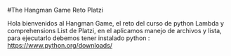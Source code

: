 #The Hangman Game Reto Platzi

Hola bienvenidos al Hangman Game, el reto del curso de python Lambda y comprehensions List de Platzi, en el aplicamos manejo de archivos y lista, para ejecutarlo debemos tener instalado python : https://www.python.org/downloads/



